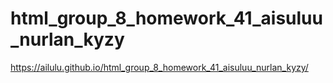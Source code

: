# html_group_8_homework_41_aisuluu_nurlan_kyzy
 https://ailulu.github.io/html_group_8_homework_41_aisuluu_nurlan_kyzy/
